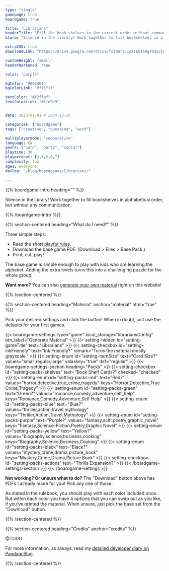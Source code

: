 ```yaml
---
type: "single"
gamepage: true
boardgame: true

title: "Librarians"
headerTitle: "Fill the book shelves in the correct order without communication."
blurb: "Silence in the library! Work together to fill bookshelves in alphabetical order, but without any communication."

extraCSS: true
downloadLink: "https://drive.google.com/drive/folders/1oXsEhIbOgYbdzvjnbK0XVSkOymGM8KxX" # already updated!

customHeight: "small"
headerDarkened: true

color: "purple"

bgColor: "#003401"
bgColorLink: "#ff1f1f"

textColor: "#f2ffef"
textColorLink: "#ffe9e9"


date: 2023-01-01 # 2024-12-26

categories: ["boardgame"]
tags: ["creative", "guessing", "word"]

multiplayermode: "cooperative"
language: EN
genre: ["card", "party", "social"]
playtime: 30
playercount: [3,4,5,6,7]
complexity: low
ages: everyone
devlog: "/blog/boardgames/librarians/"

---
```


{{% boardgame-intro heading="" %}}

Silence in the library! Work together to fill bookshelves in alphabetical order, but without any communication.

{{% /boardgame-intro %}}

{{% section-centered heading="What do I need?" %}}

Three simple steps.
* Read the short [playful rules](rules).
* Download the base game PDF. (Download > Files > Base Pack.)
* Print, cut, play!

The base game is simple enough to play with kids who are learning the alphabet. Adding the extra levels turns this into a challenging puzzle for the whole group.

**Want more?** You can also [generate your own material](#material) right on this website!

{{% /section-centered %}}

{{% section-centered heading="Material" anchor="material" html="true" %}}

<p>Pick your desired settings and click the button! When in doubt, just use the defaults for your first games.</p>

{{< boardgame-settings type="game" local_storage="librariansConfig" btn_label="Generate Material" >}}
	{{< setting-hidden id="setting-gameTitle" text="Librarians" >}}
  {{< setting-checkbox id="setting-inkFriendly" text="Ink Friendly?" remark="Turns the material mostly grayscale." >}}
  {{< setting-enum id="setting-itemSize" text="Card Size?" values="small,regular,large" valaskey="true" def="regular" >}}
  {{< boardgame-settings-section heading="Packs" >}}
{{< setting-checkbox id="setting-packs-shelves" text="Book Shelf Cards?" checked="checked" >}}
{{< setting-enum id="setting-packs-red" text="Red?" values="horror,detective,true_crime,tragedy" keys="Horror,Detective,True Crime,Tragedy" >}}
{{< setting-enum id="setting-packs-green" text="Green?" values="romance,comedy,adventure,self_help" keys="Romance,Comedy,Adventure,Self Help" >}}
{{< setting-enum id="setting-packs-blue" text="Blue?" values="thriller,action,travel,mythology" keys="Thriller,Action,Travel,Mythology" >}}
{{< setting-enum id="setting-packs-purple" text="Purple?" values="fantasy,scifi,poetry,graphic_novel" keys="Fantasy,Science-Fiction,Poetry,Graphic Novel" >}}
{{< setting-enum id="setting-packs-yellow" text="Yellow?" values="biography,science,business,cooking" keys="Biography,Science,Business,Cooking" >}}
{{< setting-enum id="setting-packs-black" text="Black?" values="mystery,crime,drama,picture_book" keys="Mystery,Crime,Drama,Picture Book" >}}
{{< setting-checkbox id="setting-packs-actions" text="Thrills Expansion?" >}}
  {{< /boardgame-settings-section >}}
{{< /boardgame-settings >}}

<p class="settings-remark"><strong>Not working? Or unsure what to do?</strong> The "Download" button above has PDFs I already made for you! Pick any one of those.</p>

<p class="settings-remark">As stated in the rulebook, you should play with each color included once. But within each color you have 4 options that you can swap out as you like, if you've printed the material. When unsure, just pick the base set from the "Download" button.</p>

{{% /section-centered %}}

{{% section-centered heading="Credits" anchor="credits" %}}

@TODO

For more information, as always, read my [detailed developer diary on Pandaqi Blog](/blog/boardgames/librarians/).

{{% /section-centered %}}
